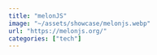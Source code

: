 ```yaml
---
title: "melonJS"
image: "~/assets/showcase/melonjs.webp"
url: "https://melonjs.org/"
categories: ["tech"]
---
```

